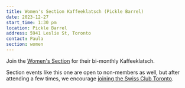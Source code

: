 ```yaml
---
title: Women's Section Kaffeeklatsch (Pickle Barrel)
date: 2023-12-27
start_time: 1:30 pm
location: Pickle Barrel
address: 5941 Leslie St, Toronto
contact: Paula
section: women
---
```


Join the [Women's Section][women] for their bi-monthly Kaffeeklatsch.

Section events like this one are open to non-members as well, but after
attending a few times, we encourage [joining the Swiss Club Toronto][join].

[women]: <{% link _pages/sections/women.md %}>
[join]: <{% link _pages/membership.md %}>
